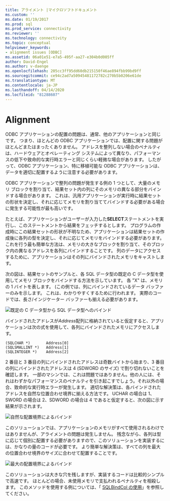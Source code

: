 ```yaml
---
title: アライメント |マイクロソフトドキュメント
ms.custom: ''
ms.date: 01/19/2017
ms.prod: sql
ms.prod_service: connectivity
ms.reviewer: ''
ms.technology: connectivity
ms.topic: conceptual
helpviewer_keywords:
- alignment issues [ODBC]
ms.assetid: 06a01e51-e7a5-495f-aa27-e304b0d005ff
author: David-Engel
ms.author: v-daenge
ms.openlocfilehash: 205cc3ff95dd60db215150f46ae894fbb99bd9ff
ms.sourcegitcommit: ce94c2ad7a50945481172782c270b5b0206e61de
ms.translationtype: MT
ms.contentlocale: ja-JP
ms.lasthandoff: 04/14/2020
ms.locfileid: "81288607"
---
```

# <a name="alignment"></a>Alignment
ODBC アプリケーションの配置の問題は、通常、他のアプリケーションと同じです。 つまり、ほとんどの ODBC アプリケーションでは、配置に関する問題がほとんどまたはまったくありません。 アドレスを整列しない場合のペナルティは、ハードウェアとオペレーティング システムによって異なり、パフォーマンスの低下や致命的な実行時エラーと同じくらい軽微な場合があります。 したがって、ODBC アプリケーション、特に移植可能な ODBC アプリケーションは、データを適切に配置するように注意する必要があります。  
  
 ODBC アプリケーションで整列の問題が発生する例の 1 つとして、大量のメモリ ブロックを割り当て、結果セット内の列にそのメモリの異なる部分をバインドする場合があります。 これは、汎用アプリケーションが実行時に結果セットの形状を決定し、それに応じてメモリを割り当ててバインドする必要がある場合に発生する可能性が最も高いです。  
  
 たとえば、アプリケーションがユーザーが入力した**SELECT**ステートメントを実行し、このステートメントから結果をフェッチするとします。 プログラムの作成時にこの結果セットの形状が不明なため、アプリケーションは結果セットの作成後に各列の型を決定し、それに応じてメモリをバインドする必要があります。 これを行う最も簡単な方法は、メモリの大きなブロックを割り当て、そのブロック内の異なるアドレスを各列にバインドすることです。 列のデータにアクセスするために、アプリケーションはその列にバインドされたメモリをキャストします。  
  
 次の図は、結果セットのサンプルと、各 SQL データ型の既定の C データ型を使用してメモリ ブロックをバインドする方法を示しています。 各 "X" は、メモリの 1 バイトを表します。 (この例では、列にバインドされているデータ バッファーのみを示します。 これは、わかりやすくするために行われます。 実際のコードでは、長さ/インジケーター バッファーも揃える必要があります。  
  
 ![既定の C データ型から SQL データ型へのバインド](../../../odbc/reference/develop-app/media/pr24.gif "pr24")  
  
 バインドされたアドレスが*Address*配列に格納されていると仮定すると、アプリケーションは次の式を使用して、各列にバインドされたメモリにアクセスします。  
  
```  
(SQLCHAR *)       Address[0]  
(SQLSMALLINT *)   Address[1]  
(SQLINTEGER *)    Address[2]  
```  
  
 2 番目と 3 番目の列にバインドされたアドレスは奇数バイトから始まり、3 番目の列にバインドされたアドレスは 4 (SDWORD のサイズ) で割り切れないことを確認します。 一部のマシンでは、これは問題ではありません。他の人には、それはわずかなパフォーマンスのペナルティを引き起こすでしょう。それ以外の場合、致命的な実行時エラーが発生します。 適切な解決策は、各バインドされたアドレスを自然な位置合わせ境界に揃える方法です。 UCHAR の場合は 1、SWORD の場合は 2、SDWORD の場合は 4 であると仮定すると、次の図に示す結果が示されます。  
  
 ![自然な配置境界によるバインド](../../../odbc/reference/develop-app/media/pr25.gif "pr25")  
  
 このソリューションでは、アプリケーションのメモリがすべて使用されるわけではありませんが、アライメントの問題は発生しません。 残念ながら、各列は型に応じて個別に配置する必要がありますので、このソリューションを実装するには、かなりの量のコードが必要です。 より簡単な解決策は、すべての列を最大の位置合わせ境界のサイズに合わせて配置することです。  
  
 ![最大の配置境界によるバインド](../../../odbc/reference/develop-app/media/pr26.gif "pr26")  
  
 このソリューションは大きな穴を残しますが、実装するコードは比較的シンプルで高速です。 ほとんどの場合、未使用メモリで支払われるペナルティを相殺します。 このメソッドを使用する例については、「 [SQLBindCol の使用](../../../odbc/reference/develop-app/using-sqlbindcol.md)」を参照してください。
